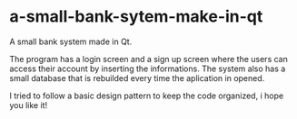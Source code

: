 # a-small-bank-sytem-make-in-qt
A small bank system made in Qt. 

The program has a login screen and a sign up screen where the users can access their account by inserting the informations.
The system also has a small database that is rebuilded every time the aplication in opened.

I tried to follow a basic design pattern to keep the code organized, i hope you like it!
